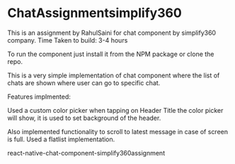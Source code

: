 # ChatAssignmentsimplify360

This is an assignment by RahulSaini for chat component by simplify360 company.
Time Taken to build: 3-4 hours

To run the component just install it from the NPM package or clone the repo.

This is a very simple implementation of chat component where the list of chats are shown where user can go to specific chat.

Features implmented:

Used a custom color picker when tapping on Header Title the color picker will show, it is used to set background of the header.

Also implemented functionality to scroll to latest message in case of screen is full.
Used a flatlist implementation.

react-native-chat-component-simplify360assignment
